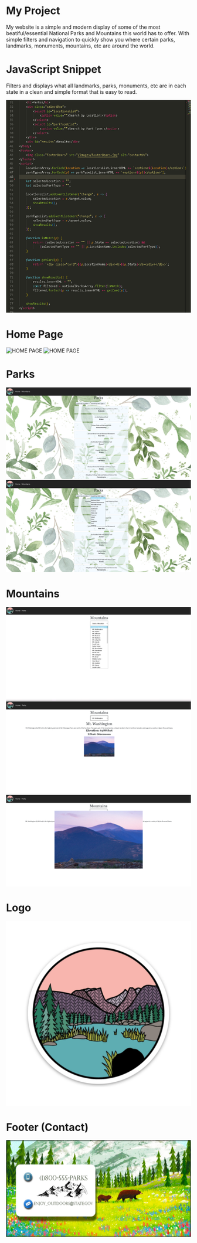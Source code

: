 # My Project
My website is a simple and modern display of some of the most beatiful/essential National Parks and Mountains this world has to offer. With simple filters and navigation to quickly show you where certain parks, landmarks, monuments, mountains, etc are around the world.

# JavaScript Snippet
Filters and displays what all landmarks, parks, monuments, etc are in each state in a clean and simple format that is easy to read.

![JavaScript](/images/forReadMe/javaScript.PNG)

# Home Page
![HOME PAGE](/images/forReadMe/home1.PNG)
![HOME PAGE](/images/forReadMe/home2.PNG)

# Parks
![Parks](/images/forReadMe/park1.PNG)
![Parks](/images/forReadMe/park2.PNG)

# Mountains
![Mountains](/images/forReadMe/mountain1.PNG)
![Mountains](/images/forReadMe/mountain2.PNG)
![Mountains](/images/forReadMe/mountain3.PNG)

# Logo
![Logo](/images/logo2.webp)

# Footer (Contact)
![Footer](/images/footerBears.jpg)